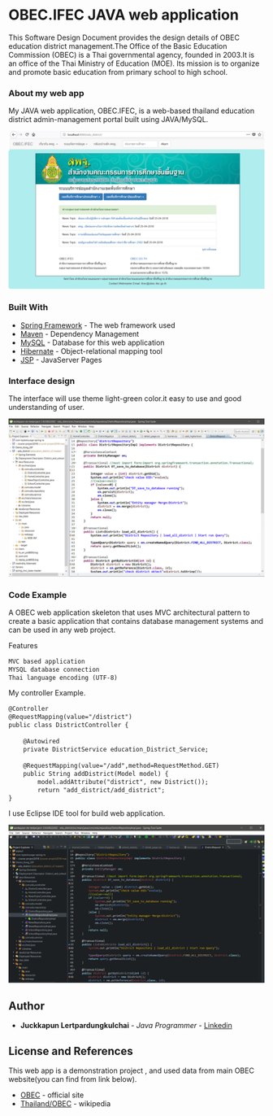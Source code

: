# OBEC.IFEC JAVA web application

This Software Design Document provides the design details of OBEC education district management.The Office of the Basic Education Commission (OBEC) is a Thai governmental agency, founded in 2003.It is an office of the Thai Ministry of Education (MOE). Its mission is to organize and promote basic education from primary school to high school.

### About my web app

My JAVA web application, OBEC.IFEC, is a web-based thailand education district admin-management portal built using JAVA/MySQL.

![app Preview](https://raw.githubusercontent.com/lunar11120/education_district/master/edu_district/raw_data/gh01_mainpage.jpg )

### Built With

* [Spring Framework](https://spring.io/) - The web framework used
* [Maven](https://maven.apache.org/) - Dependency Management
* [MySQL](https://www.mysql.com/) - Database for this web application
* [Hibernate](http://hibernate.org/) - Object-relational mapping tool 
* [JSP](http://www.oracle.com/technetwork/java/jsp-138432.html) - JavaServer Pages


### Interface design

The interface will use theme light-green color.it easy to use and good understanding of user.

![app Preview](https://raw.githubusercontent.com/lunar11120/education_district/master/edu_district/raw_data/gh04_eclipse_white.jpg )

### Code Example

A OBEC web application skeleton that uses MVC architectural pattern to create a basic application that contains database management systems and can be used in any web project.


Features

    MVC based application
    MYSQL database connection
    Thai language encoding (UTF-8)


My controller Example.

```
@Controller
@RequestMapping(value="/district")
public class DistrictController {

	@Autowired	
	private DistrictService education_District_Service;
	
	@RequestMapping(value="/add",method=RequestMethod.GET)
	public String addDistrict(Model model) {
		model.addAttribute("district", new District());
		return "add_district/add_district";
}
```
I use Eclipse IDE tool for build web application.

![app Preview](https://raw.githubusercontent.com/lunar11120/education_district/master/edu_district/raw_data/gh04_eclipse.jpg )

## Author

* **Juckkapun Lertpardungkulchai** - *Java Programmer* - [Linkedin](https://www.linkedin.com/in/juckkapun-lertphadungkulchai-670706127/)



## License and References

This web app is a demonstration project , and used data from main OBEC website(you can find from link below). 

* [OBEC](http://www.obec.go.th/) - official site
* [Thailand/OBEC](https://en.wikipedia.org/wiki/Office_of_the_Basic_Education_Commission) - wikipedia 


